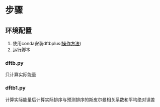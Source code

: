 # 步骤

## 环境配置
1. 使用conda安装dftbplus([操作方法](https://github.com/dftbplus/dftbplus/blob/24.1/README.rst#obtaining-via-conda))
2. 运行脚本

### dftb.py
只计算实际能量

### dftb1.py
计算实际能量后计算实际排序与预测排序的斯皮尔曼相关系数和平均绝对误差